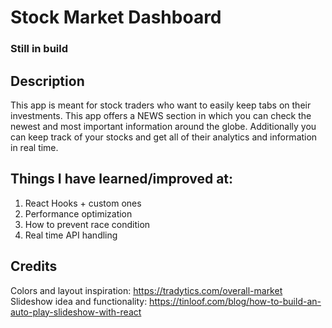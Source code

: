 # Stock Market Dashboard

### Still in build

## Description

This app is meant for stock traders who want to easily keep tabs on their investments. This app offers a NEWS section in which you can check the newest and most important information around the globe. Additionally you can keep track of your stocks and get all of their analytics and information in real time.

## Things I have learned/improved at:

1. React Hooks + custom ones
2. Performance optimization
3. How to prevent race condition
4. Real time API handling


## Credits
Colors and layout inspiration: https://tradytics.com/overall-market
Slideshow idea and functionality: https://tinloof.com/blog/how-to-build-an-auto-play-slideshow-with-react
